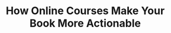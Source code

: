 ---
podcast: Level Up Your Course
title: How Online Courses Make Your Book More Actionable
host: janelle allen
podcast_url: https://janelleallen.com/099
thumbnail: level_up_your_course.jpg
---
